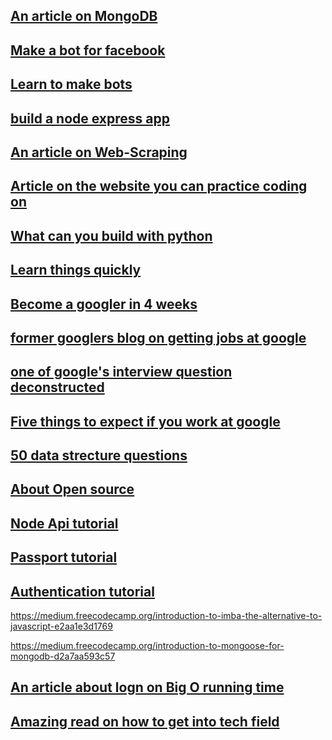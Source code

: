 ## [An article on MongoDB](https://medium.freecodecamp.org/introduction-to-mongoose-for-mongodb-d2a7aa593c57)

## [Make a bot for facebook](https://tutorials.botsfloor.com/creating-a-simple-facebook-messenger-ai-bot-with-api-ai-in-node-js-50ae2fa5c80d)

## [Learn to make bots](https://tutorials.botsfloor.com/)

## [build a node express app](https://medium.freecodecamp.org/how-to-write-a-production-ready-node-and-express-app-f214f0b17d8c)

## [An article on Web-Scraping](https://hackernoon.com/web-scraping-tutorial-with-python-tips-and-tricks-db070e70e071)

## [Article on the website you can practice coding on](https://medium.com/coderbyte/the-10-best-coding-challenge-websites-for-2018-12b57645b654)

## [What can you build with python](https://medium.freecodecamp.org/what-can-you-do-with-python-the-3-main-applications-518db9a68a78)

## [Learn things quickly](http://norvig.com/21-days.html)

## [Become a googler in 4 weeks](https://www.linkedin.com/pulse/average-googler-four-weeks-study-plan-milad-naseri/)

## [former googlers blog on getting jobs at google](https://steve-yegge.blogspot.com/2008/03/get-that-job-at-google.html)

## [one of google's interview question deconstructed](https://hackernoon.com/google-interview-questions-deconstructed-the-knights-dialer-f780d516f029)

## [Five things to expect if you work at google](https://www.linkedin.com/pulse/5-obvious-so-things-expect-when-you-work-google-richard-garcia/)

## [50 data strecture questions](https://hackernoon.com/50-data-structure-and-algorithms-interview-questions-for-programmers-b4b1ac61f5b0)

## [About Open source](https://blog.kentcdodds.com/first-timers-only-78281ea47455)

## [Node Api tutorial](https://medium.freecodecamp.org/building-a-simple-node-js-api-in-under-30-minutes-a07ea9e390d2)

## [Passport tutorial](https://medium.freecodecamp.org/learn-how-to-handle-authentication-with-node-using-passport-js-4a56ed18e81e)

## [Authentication tutorial](https://medium.com/createdd-notes/starting-with-authentication-a-tutorial-with-node-js-and-mongodb-25d524ca0359)

https://medium.freecodecamp.org/introduction-to-imba-the-alternative-to-javascript-e2aa1e3d1769

https://medium.freecodecamp.org/introduction-to-mongoose-for-mongodb-d2a7aa593c57

## [An article about logn on Big O running time](https://hackernoon.com/what-does-the-time-complexity-o-log-n-actually-mean-45f94bb5bfbf)

## [Amazing read on how to get into tech field](https://medium.freecodecamp.org/how-to-land-a-top-notch-tech-job-as-a-student-5c97fec82f3d)
